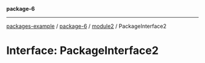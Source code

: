 **package-6**

***

[packages-example](../../../packages.md) / [package-6](../../../package-6.md) / [module2](../index.md) / PackageInterface2

# Interface: PackageInterface2
